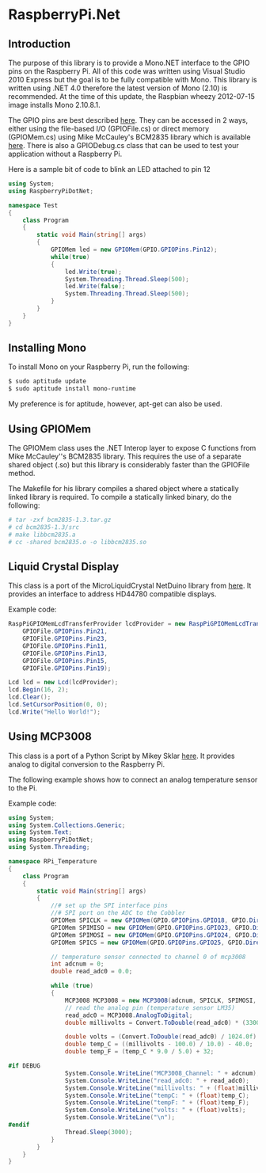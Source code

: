 RaspberryPi.Net
===============

Introduction
------------
The purpose of this library is to provide a Mono.NET interface to the GPIO pins
on the Raspberry Pi. All of this code was written using Visual Studio 2010
Express but the goal is to be fully compatible with Mono. This library is
written using .NET 4.0 therefore the latest version of Mono (2.10) is
recommended. At the time of this update, the Raspbian wheezy 2012-07-15 image
installs Mono 2.10.8.1.

The GPIO pins are best described
[here](http://elinux.org/Rpi_Low-level_peripherals#General_Purpose_Input.2FOutput_.28GPIO.29).
They can be accessed in 2 ways, either using the file-based I/O (GPIOFile.cs)
or direct memory (GPIOMem.cs) using Mike McCauley's BCM2835 library which is
available [here](http://www.open.com.au/mikem/bcm2835/index.html). There is
also a GPIODebug.cs class that can be used to test your application without a
Raspberry Pi.

Here is a sample bit of code to blink an LED attached to pin 12
```C#
using System;
using RaspberryPiDotNet;

namespace Test
{
    class Program
    {
        static void Main(string[] args)
        {
            GPIOMem led = new GPIOMem(GPIO.GPIOPins.Pin12);
            while(true)
            {
                led.Write(true);
                System.Threading.Thread.Sleep(500);
                led.Write(false);
                System.Threading.Thread.Sleep(500);
            }
        }
    }
}
```

Installing Mono
---------------
To install Mono on your Raspberry Pi, run the following:
```bash
$ sudo aptitude update 
$ sudo aptitude install mono-runtime
```

My preference is for aptitude, however, apt-get can also be used.

Using GPIOMem
-------------
The GPIOMem class uses the .NET Interop layer to expose C functions from Mike
McCauley''s BCM2835 library. This requires the use of a separate shared object
(.so) but this library is considerably faster than the GPIOFile method.

The Makefile for his library compiles a shared object where a statically linked
library is required. To compile a statically linked binary, do the following:

```bash
# tar -zxf bcm2835-1.3.tar.gz
# cd bcm2835-1.3/src
# make libbcm2835.a
# cc -shared bcm2835.o -o libbcm2835.so
```

Liquid Crystal Display
----------------------
This class is a port of the MicroLiquidCrystal NetDuino library from
[here](http://microliquidcrystal.codeplex.com). It provides an interface to
address HD44780 compatible displays. 

Example code:
```C#
RaspPiGPIOMemLcdTransferProvider lcdProvider = new RaspPiGPIOMemLcdTransferProvider(
    GPIOFile.GPIOPins.Pin21,
    GPIOFile.GPIOPins.Pin23,
    GPIOFile.GPIOPins.Pin11,
    GPIOFile.GPIOPins.Pin13,
    GPIOFile.GPIOPins.Pin15,
    GPIOFile.GPIOPins.Pin19);

Lcd lcd = new Lcd(lcdProvider);
lcd.Begin(16, 2);
lcd.Clear();
lcd.SetCursorPosition(0, 0);
lcd.Write("Hello World!");
```

Using MCP3008
-------------
This class is a port of a Python Script by Mikey Sklar
[here](https://raw.github.com/gist/3249416/7689f68f3ddbb74aceecda23e395c729668bd520/adafruit-cosm-temp.py).
It provides analog to digital conversion to the Raspberry Pi.

The following example shows how to connect an analog temperature sensor to the Pi.

Example code:
```C#
using System;
using System.Collections.Generic;
using System.Text;
using RaspberryPiDotNet;
using System.Threading;

namespace RPi_Temperature
{
    class Program
    {
        static void Main(string[] args)
        {
            //# set up the SPI interface pins
            //# SPI port on the ADC to the Cobbler
            GPIOMem SPICLK = new GPIOMem(GPIO.GPIOPins.GPIO18, GPIO.DirectionEnum.OUT);
            GPIOMem SPIMISO = new GPIOMem(GPIO.GPIOPins.GPIO23, GPIO.DirectionEnum.IN);
            GPIOMem SPIMOSI = new GPIOMem(GPIO.GPIOPins.GPIO24, GPIO.DirectionEnum.OUT);
            GPIOMem SPICS = new GPIOMem(GPIO.GPIOPins.GPIO25, GPIO.DirectionEnum.OUT);

            // temperature sensor connected to channel 0 of mcp3008
            int adcnum = 0;
            double read_adc0 = 0.0;

            while (true)
            {
                MCP3008 MCP3008 = new MCP3008(adcnum, SPICLK, SPIMOSI, SPIMISO, SPICS);
                // read the analog pin (temperature sensor LM35)
                read_adc0 = MCP3008.AnalogToDigital;
                double millivolts = Convert.ToDouble(read_adc0) * (3300.0 / 1024);

                double volts = (Convert.ToDouble(read_adc0) / 1024.0f) * 3.3f;
                double temp_C = ((millivolts - 100.0) / 10.0) - 40.0;
                double temp_F = (temp_C * 9.0 / 5.0) + 32;

#if DEBUG
                System.Console.WriteLine("MCP3008_Channel: " + adcnum);
                System.Console.WriteLine("read_adc0: " + read_adc0);
                System.Console.WriteLine("millivolts: " + (float)millivolts);
                System.Console.WriteLine("tempC: " + (float)temp_C);
                System.Console.WriteLine("tempF: " + (float)temp_F);
                System.Console.WriteLine("volts: " + (float)volts);
				System.Console.WriteLine("\n");				
#endif
                Thread.Sleep(3000);
            }
        }
    }
}
```